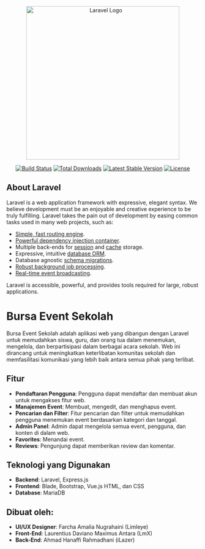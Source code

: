 <p align="center"><a href="https://laravel.com" target="_blank"><img src="https://raw.githubusercontent.com/laravel/art/master/logo-lockup/5%20SVG/2%20CMYK/1%20Full%20Color/laravel-logolockup-cmyk-red.svg" width="400" alt="Laravel Logo"></a></p>

<p align="center">
<a href="https://github.com/laravel/framework/actions"><img src="https://github.com/laravel/framework/workflows/tests/badge.svg" alt="Build Status"></a>
<a href="https://packagist.org/packages/laravel/framework"><img src="https://img.shields.io/packagist/dt/laravel/framework" alt="Total Downloads"></a>
<a href="https://packagist.org/packages/laravel/framework"><img src="https://img.shields.io/packagist/v/laravel/framework" alt="Latest Stable Version"></a>
<a href="https://packagist.org/packages/laravel/framework"><img src="https://img.shields.io/packagist/l/laravel/framework" alt="License"></a>
</p>

## About Laravel

Laravel is a web application framework with expressive, elegant syntax. We believe development must be an enjoyable and creative experience to be truly fulfilling. Laravel takes the pain out of development by easing common tasks used in many web projects, such as:

- [Simple, fast routing engine](https://laravel.com/docs/routing).
- [Powerful dependency injection container](https://laravel.com/docs/container).
- Multiple back-ends for [session](https://laravel.com/docs/session) and [cache](https://laravel.com/docs/cache) storage.
- Expressive, intuitive [database ORM](https://laravel.com/docs/eloquent).
- Database agnostic [schema migrations](https://laravel.com/docs/migrations).
- [Robust background job processing](https://laravel.com/docs/queues).
- [Real-time event broadcasting](https://laravel.com/docs/broadcasting).

Laravel is accessible, powerful, and provides tools required for large, robust applications.
# Bursa Event Sekolah

Bursa Event Sekolah adalah aplikasi web yang dibangun dengan Laravel untuk memudahkan siswa, guru, dan orang tua dalam menemukan, mengelola, dan berpartisipasi dalam berbagai acara sekolah. Web ini dirancang untuk meningkatkan keterlibatan komunitas sekolah dan memfasilitasi komunikasi yang lebih baik antara semua pihak yang terlibat.

## Fitur

- **Pendaftaran Pengguna**: Pengguna dapat mendaftar dan membuat akun untuk mengakses fitur web.
- **Manajemen Event**: Membuat, mengedit, dan menghapus event.
- **Pencarian dan Filter**: Fitur pencarian dan filter untuk memudahkan pengguna menemukan event berdasarkan kategori dan tanggal.
- **Admin Panel**: Admin dapat mengelola semua event, pengguna, dan konten di dalam web.
- **Favorites**: Menandai event.
- **Reviews**: Pengunjung dapat memberikan review dan komentar.

## Teknologi yang Digunakan

- **Backend**: Laravel, Express.js
- **Frontend**: Blade, Bootstrap, Vue.js HTML, dan CSS
- **Database**: MariaDB

## Dibuat oleh:
- **UI/UX Designer**: Farcha Amalia Nugrahaini (Limleye)
- **Front-End**: Laurentius Daviano Maximus Antara (LmX)
- **Back-End**: Ahmad Hanaffi Rahmadhani (iLazer)
